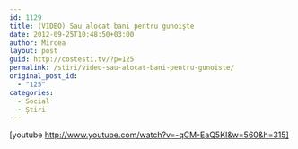 ```yaml
---
id: 1129
title: (VIDEO) Sau alocat bani pentru gunoişte
date: 2012-09-25T10:48:50+03:00
author: Mircea
layout: post
guid: http://costesti.tv/?p=125
permalink: /stiri/video-sau-alocat-bani-pentru-gunoiste/
original_post_id:
  - "125"
categories:
  - Social
  - Știri
---
```

[youtube http://www.youtube.com/watch?v=-qCM-EaQ5KI&w=560&h=315]